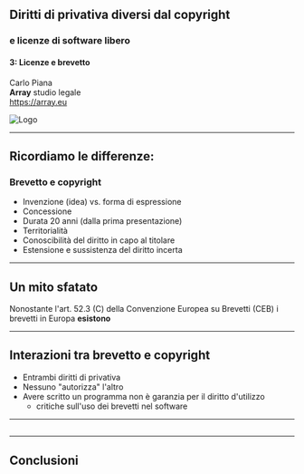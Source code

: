 ##  Diritti di privativa diversi dal copyright
### e licenze di software libero

#### 3: Licenze e brevetto

Carlo Piana  
<span class="fa-red">**Array**</span> studio legale  
https://array.eu

<div class="borderless">

![Logo](/assets/logo_array.png)

</div>

---

## Ricordiamo le differenze:

### Brevetto e copyright

- Invenzione (idea) vs. forma di espressione
- Concessione
- Durata 20 anni (dalla prima presentazione)
- Territorialità
- Conoscibilità del diritto in capo al titolare
- Estensione e sussistenza del diritto incerta

---

## Un mito sfatato

Nonostante l'art. 52.3 (C) della Convenzione Europea su Brevetti (CEB) i brevetti in Europa <strong class="fragment">esistono</strong>

---

## Interazioni tra brevetto e copyright

* Entrambi diritti di privativa
* Nessuno "autorizza" l'altro
* Avere scritto un programma non è garanzia per il diritto d'utilizzo
  - critiche sull'uso dei brevetti nel software

---

##

---

## Conclusioni
